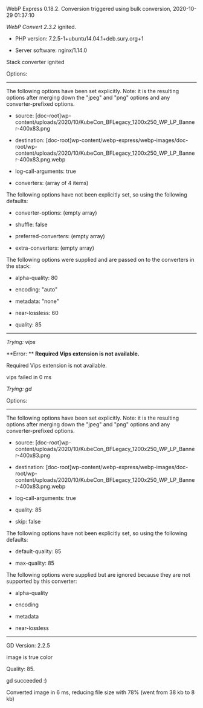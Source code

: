 WebP Express 0.18.2. Conversion triggered using bulk conversion, 2020-10-29 01:37:10

*WebP Convert 2.3.2*  ignited.
- PHP version: 7.2.5-1+ubuntu14.04.1+deb.sury.org+1
- Server software: nginx/1.14.0

Stack converter ignited

Options:
------------
The following options have been set explicitly. Note: it is the resulting options after merging down the "jpeg" and "png" options and any converter-prefixed options.
- source: [doc-root]wp-content/uploads/2020/10/KubeCon_BFLegacy_1200x250_WP_LP_Banner-400x83.png
- destination: [doc-root]wp-content/webp-express/webp-images/doc-root/wp-content/uploads/2020/10/KubeCon_BFLegacy_1200x250_WP_LP_Banner-400x83.png.webp
- log-call-arguments: true
- converters: (array of 4 items)

The following options have not been explicitly set, so using the following defaults:
- converter-options: (empty array)
- shuffle: false
- preferred-converters: (empty array)
- extra-converters: (empty array)

The following options were supplied and are passed on to the converters in the stack:
- alpha-quality: 80
- encoding: "auto"
- metadata: "none"
- near-lossless: 60
- quality: 85
------------


*Trying: vips* 

**Error: ** **Required Vips extension is not available.** 
Required Vips extension is not available.
vips failed in 0 ms

*Trying: gd* 

Options:
------------
The following options have been set explicitly. Note: it is the resulting options after merging down the "jpeg" and "png" options and any converter-prefixed options.
- source: [doc-root]wp-content/uploads/2020/10/KubeCon_BFLegacy_1200x250_WP_LP_Banner-400x83.png
- destination: [doc-root]wp-content/webp-express/webp-images/doc-root/wp-content/uploads/2020/10/KubeCon_BFLegacy_1200x250_WP_LP_Banner-400x83.png.webp
- log-call-arguments: true
- quality: 85
- skip: false

The following options have not been explicitly set, so using the following defaults:
- default-quality: 85
- max-quality: 85

The following options were supplied but are ignored because they are not supported by this converter:
- alpha-quality
- encoding
- metadata
- near-lossless
------------

GD Version: 2.2.5
image is true color
Quality: 85. 
gd succeeded :)

Converted image in 6 ms, reducing file size with 78% (went from 38 kb to 8 kb)
